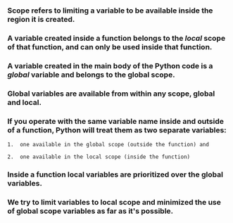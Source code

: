 ### Scope refers to limiting a variable to be available inside the region it is created.

### A variable created inside a function belongs to the ***local*** scope of that function, and can only be used inside that function.

### A variable created in the main body of the Python code is a ***global*** variable and belongs to the global scope.

### Global variables are available from within any scope, global and local.

### If you operate with the same variable name inside and outside of a function, Python will treat them as two separate variables:

    1.  one available in the global scope (outside the function) and 
    
    2.  one available in the local scope (inside the function)

### Inside a function local variables are prioritized over the global variables.

### We try to limit variables to local scope and minimized the use of global scope variables as far as it's possible.